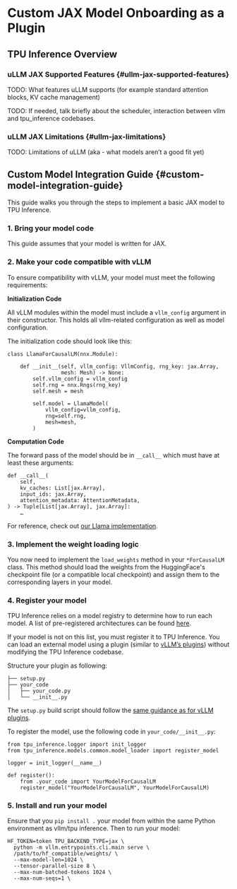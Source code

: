 # Custom JAX Model Onboarding as a Plugin

## TPU Inference Overview

### uLLM JAX Supported Features {#ullm-jax-supported-features}

TODO: What features uLLM supports (for example standard attention blocks, KV cache management)

TODO: If needed, talk briefly about the scheduler, interaction between vllm and tpu_inference codebases.

### uLLM JAX Limitations {#ullm-jax-limitations}

TODO: Limitations of uLLM (aka - what models aren’t a good fit yet)

## Custom Model Integration Guide {#custom-model-integration-guide}

This guide walks you through the steps to implement a basic JAX model to TPU Inference.

### 1. Bring your model code

This guide assumes that your model is written for JAX.

### 2. Make your code compatible with vLLM

To ensure compatibility with vLLM, your model must meet the following requirements:

**Initialization Code**

All vLLM modules within the model must include a `vllm_config` argument in their constructor. This holds all vllm-related configuration as well as model configuration.

The initialization code should look like this:

```
class LlamaForCausalLM(nnx.Module):

    def __init__(self, vllm_config: VllmConfig, rng_key: jax.Array,
                 mesh: Mesh) -> None:
        self.vllm_config = vllm_config
        self.rng = nnx.Rngs(rng_key)
        self.mesh = mesh

        self.model = LlamaModel(
            vllm_config=vllm_config,
            rng=self.rng,
            mesh=mesh,
        )
```

**Computation Code**

The forward pass of the model should be in `__call__` which must have at least these arguments:

```
def __call__(
    self,
    kv_caches: List[jax.Array],
    input_ids: jax.Array,
    attention_metadata: AttentionMetadata,
) -> Tuple[List[jax.Array], jax.Array]:
    …
```

For reference, check out [our Llama implementation](https://github.com/vllm-project/tpu-inference/blob/aad6cc2a36a2cf0de681f76055ce632d5abeca5f/tpu_inference/models/jax/llama3.py).

### 3. Implement the weight loading logic

You now need to implement the `load_weights` method in your `*ForCausalLM` class. This method should load the weights from the HuggingFace's checkpoint file (or a compatible local checkpoint) and assign them to the corresponding layers in your model.

### 4. Register your model

TPU Inference relies on a model registry to determine how to run each model. A list of pre-registered architectures can be found [here](https://github.com/vllm-project/tpu-inference/blob/aad6cc2a36a2cf0de681f76055ce632d5abeca5f/tpu_inference/models/jax/model_loader.py#L22).

If your model is not on this list, you must register it to TPU Inference. You can load an external model using a plugin (similar to [vLLM’s plugins](https://docs.vllm.ai/en/latest/contributing/model/registration.html)) without modifying the TPU Inference codebase.

Structure your plugin as following:

```
├── setup.py
├── your_code
│   ├── your_code.py
│   └── __init__.py
```

The `setup.py` build script should follow the [same guidance as for vLLM plugins](https://docs.vllm.ai/en/latest/design/plugin_system.html#how-vllm-discovers-plugins).

To register the model, use the following code in `your_code/__init__.py`:

```
from tpu_inference.logger import init_logger
from tpu_inference.models.common.model_loader import register_model

logger = init_logger(__name__)

def register():
    from .your_code import YourModelForCausalLM
    register_model("YourModelForCausalLM", YourModelForCausalLM)
```

### 5. Install and run your model

Ensure that you `pip install .` your model from within the same Python environment as vllm/tpu inference. Then to run your model:

```
HF_TOKEN=token TPU_BACKEND_TYPE=jax \
  python -m vllm.entrypoints.cli.main serve \
  /path/to/hf_compatible/weights/ \
  --max-model-len=1024 \
  --tensor-parallel-size 8 \
  --max-num-batched-tokens 1024 \
  --max-num-seqs=1 \
```
